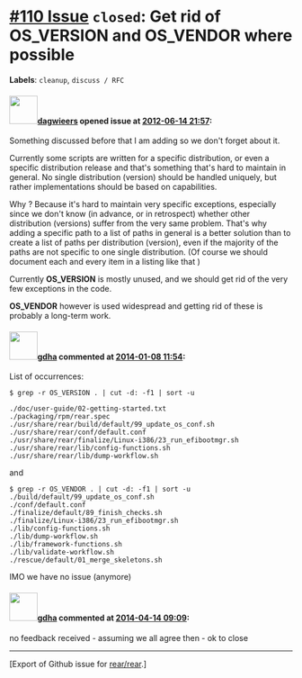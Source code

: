 [\#110 Issue](https://github.com/rear/rear/issues/110) `closed`: Get rid of OS\_VERSION and OS\_VENDOR where possible
=====================================================================================================================

**Labels**: `cleanup`, `discuss / RFC`

#### <img src="https://avatars.githubusercontent.com/u/388198?u=0732dee3fe5002278cfbf40359ec431bdcf5f06c&v=4" width="50">[dagwieers](https://github.com/dagwieers) opened issue at [2012-06-14 21:57](https://github.com/rear/rear/issues/110):

Something discussed before that I am adding so we don't forget about it.

Currently some scripts are written for a specific distribution, or even
a specific distribution release and that's something that's hard to
maintain in general. No single distribution (version) should be handled
uniquely, but rather implementations should be based on capabilities.

Why ? Because it's hard to maintain very specific exceptions, especially
since we don't know (in advance, or in retrospect) whether other
distribution (versions) suffer from the very same problem. That's why
adding a specific path to a list of paths in general is a better
solution than to create a list of paths per distribution (version), even
if the majority of the paths are not specific to one single
distribution. (Of course we should document each and every item in a
listing like that )

Currently **OS\_VERSION** is mostly unused, and we should get rid of the
very few exceptions in the code.

**OS\_VENDOR** however is used widespread and getting rid of these is
probably a long-term work.

#### <img src="https://avatars.githubusercontent.com/u/888633?u=cdaeb31efcc0048d3619651aa18dd4b76e636b21&v=4" width="50">[gdha](https://github.com/gdha) commented at [2014-01-08 11:54](https://github.com/rear/rear/issues/110#issuecomment-31825305):

List of occurrences:

    $ grep -r OS_VERSION . | cut -d: -f1 | sort -u

    ./doc/user-guide/02-getting-started.txt
    ./packaging/rpm/rear.spec
    ./usr/share/rear/build/default/99_update_os_conf.sh
    ./usr/share/rear/conf/default.conf
    ./usr/share/rear/finalize/Linux-i386/23_run_efibootmgr.sh
    ./usr/share/rear/lib/config-functions.sh
    ./usr/share/rear/lib/dump-workflow.sh

and

    $ grep -r OS_VENDOR . | cut -d: -f1 | sort -u
    ./build/default/99_update_os_conf.sh
    ./conf/default.conf
    ./finalize/default/89_finish_checks.sh
    ./finalize/Linux-i386/23_run_efibootmgr.sh
    ./lib/config-functions.sh
    ./lib/dump-workflow.sh
    ./lib/framework-functions.sh
    ./lib/validate-workflow.sh
    ./rescue/default/01_merge_skeletons.sh

IMO we have no issue (anymore)

#### <img src="https://avatars.githubusercontent.com/u/888633?u=cdaeb31efcc0048d3619651aa18dd4b76e636b21&v=4" width="50">[gdha](https://github.com/gdha) commented at [2014-04-14 09:09](https://github.com/rear/rear/issues/110#issuecomment-40346223):

no feedback received - assuming we all agree then - ok to close

------------------------------------------------------------------------

\[Export of Github issue for
[rear/rear](https://github.com/rear/rear).\]
